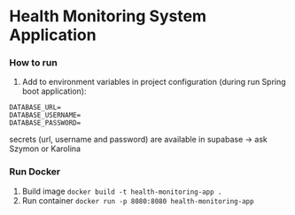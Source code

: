 # Health Monitoring System Application

### How to run

1. Add to environment variables in project configuration (during run Spring boot application):
```
DATABASE_URL= 
DATABASE_USERNAME=
DATABASE_PASSWORD=
```
secrets (url, username and password) are available in supabase -> ask Szymon or Karolina

### Run Docker

1.  Build image `docker build -t health-monitoring-app .`
2.  Run container `docker run -p 8080:8080 health-monitoring-app`
    

